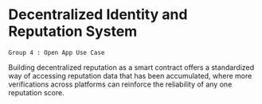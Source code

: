 # Decentralized Identity and Reputation System

```$
Group 4 : Open App Use Case
```
Building decentralized reputation as a smart contract offers a standardized
way of accessing reputation data that has been accumulated, where more
verifications across platforms can reinforce the reliability of any one reputation score.

